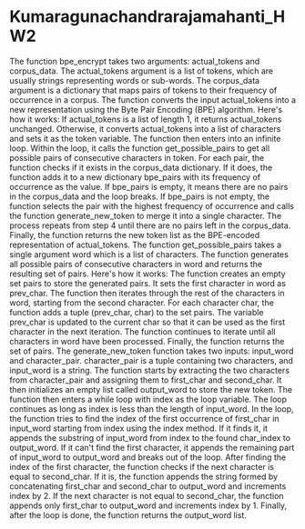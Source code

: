 # Kumaragunachandrarajamahanti_HW2
The function bpe_encrypt takes two arguments: actual_tokens and corpus_data.
The actual_tokens argument is a list of tokens, which are usually strings representing words or sub-words.
The corpus_data argument is a dictionary that maps pairs of tokens to their frequency of occurrence in a corpus.
The function converts the input actual_tokens into a new representation using the Byte Pair Encoding (BPE) algorithm. Here's how it works:
If actual_tokens is a list of length 1, it returns actual_tokens unchanged.
Otherwise, it converts actual_tokens into a list of characters and sets it as the token variable.
The function then enters into an infinite loop.
Within the loop, it calls the function get_possible_pairs to get all possible pairs of consecutive characters in token.
For each pair, the function checks if it exists in the corpus_data dictionary. If it does, the function adds it to a new dictionary bpe_pairs with its frequency of occurrence as the value.
If bpe_pairs is empty, it means there are no pairs in the corpus_data and the loop breaks.
If bpe_pairs is not empty, the function selects the pair with the highest frequency of occurrence and calls the function generate_new_token to merge it into a single character.
The process repeats from step 4 until there are no pairs left in the corpus_data.
Finally, the function returns the new token list as the BPE-encoded representation of actual_tokens.
The function get_possible_pairs takes a single argument word which is a list of characters.
The function generates all possible pairs of consecutive characters in word and returns the resulting set of pairs.
Here's how it works:
The function creates an empty set pairs to store the generated pairs.
It sets the first character in word as prev_char.
The function then iterates through the rest of the characters in word, starting from the second character.
For each character char, the function adds a tuple (prev_char, char) to the set pairs.
The variable prev_char is updated to the current char so that it can be used as the first character in the next iteration.
The function continues to iterate until all characters in word have been processed.
Finally, the function returns the set of pairs.
The generate_new_token function takes two inputs: input_word and character_pair.
character_pair is a tuple containing two characters, and input_word is a string.
The function starts by extracting the two characters from character_pair and assigning them to first_char and second_char.
It then initializes an empty list called output_word to store the new token.
The function then enters a while loop with index as the loop variable. The loop continues as long as index is less than the length of input_word.
In the loop, the function tries to find the index of the first occurrence of first_char in input_word starting from index using the index method. If it finds it, it appends the substring of input_word from index to the found char_index to output_word.
If it can't find the first character, it appends the remaining part of input_word to output_word and breaks out of the loop.
After finding the index of the first character, the function checks if the next character is equal to second_char. If it is, the function appends the string formed by concatenating first_char and second_char to output_word and increments index by 2.
If the next character is not equal to second_char, the function appends only first_char to output_word and increments index by 1.
Finally, after the loop is done, the function returns the output_word list.

